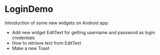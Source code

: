 # LoginDemo
Introduction of some new widgets on Android app:
- Add new widget EditText for getting username and password as login credentials
- How to retrieve text from EditText
- Make a new Toast
